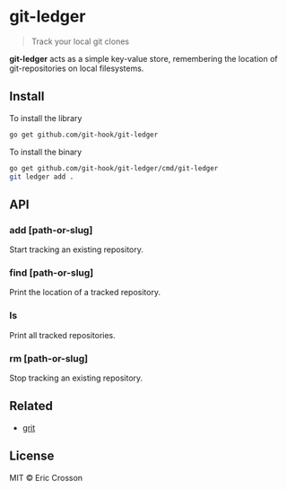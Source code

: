 # git-ledger

> Track your local git clones

**git-ledger** acts as a simple key-value store, remembering the
location of git-repositories on local filesystems.

## Install

To install the library

```bash
go get github.com/git-hook/git-ledger
```

To install the binary

```bash
go get github.com/git-hook/git-ledger/cmd/git-ledger
git ledger add .
```

## API

### add [path-or-slug]

Start tracking an existing repository.

### find [path-or-slug]

Print the location of a tracked repository.

### ls

Print all tracked repositories.

### rm [path-or-slug]

Stop tracking an existing repository.

## Related

- [grit](https://github.com/jmalloc/grit)

## License

MIT © Eric Crosson
